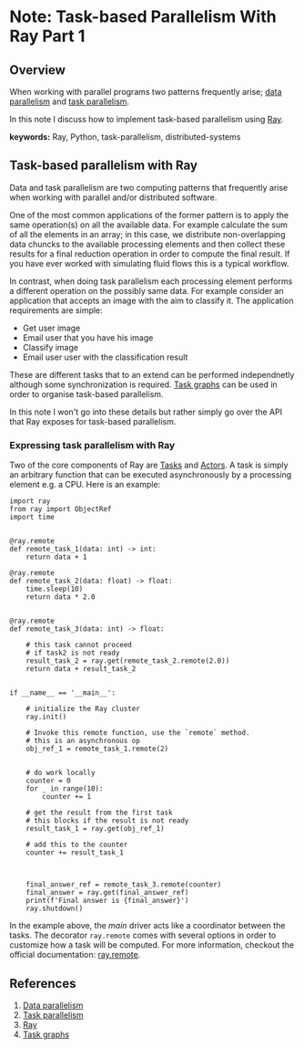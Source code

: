 # Note: Task-based Parallelism With Ray Part 1


## Overview

When working with parallel programs two patterns frequently arise; <a href="https://en.wikipedia.org/wiki/Data_parallelism">data parallelism</a>
and <a href="https://en.wikipedia.org/wiki/Task_parallelism">task parallelism</a>.

In this note I discuss how to implement task-based parallelism using <a href="https://www.ray.io/">Ray</a>.


**keywords:** Ray, Python, task-parallelism, distributed-systems

## Task-based parallelism with Ray

Data and task parallelism are two computing patterns that frequently arise when working with parallel and/or
distributed software.

One of the most common applications of the former pattern is to apply the same operation(s) on all the available data.
For example calculate the sum of all the elements in an array; in this case, we distribute non-overlapping
data chuncks to the available processing elements and then collect these results for a final reduction operation
in order to compute the final result. If you have ever worked with simulating fluid flows this is a typical workflow.

In contrast, when doing task parallelism each processing element performs a different operation on the possibly 
same data. For example consider an application that accepts an image with the aim to classify it.
The application requirements are simple:

- Get user image
- Email user that you have his image
- Classify image
- Email user user with the classification result

These are different tasks that to an extend can be performed independnetly although some synchronization is required.
<a href="https://patterns.eecs.berkeley.edu/?page_id=609">Task graphs</a> can be used in order to organise task-based parallelism.

In this note I won't go into these details but rather simply go over the API that Ray exposes for task-based parallelism.

### Expressing task parallelism with Ray

Two of the core components of Ray are <a href="https://docs.ray.io/en/latest/ray-core/tasks.html">Tasks</a> and 
<a href="#">Actors</a>. A task is simply an arbitrary function that can be executed asynchronously by a processing element e.g. a CPU.
Here is an example:

```
import ray
from ray import ObjectRef
import time


@ray.remote
def remote_task_1(data: int) -> int:
    return data + 1

@ray.remote
def remote_task_2(data: float) -> float:
	time.sleep(10)
	return data * 2.0


@ray.remote
def remote_task_3(data: int) -> float:

	# this task cannot proceed
	# if task2 is not ready
	result_task_2 = ray.get(remote_task_2.remote(2.0))
	return data + result_task_2


if __name__ == '__main__':

	# initialize the Ray cluster
	ray.init()

	# Invoke this remote function, use the `remote` method.
	# this is an asynchronous op
	obj_ref_1 = remote_task_1.remote(2)
	

	# do work locally
	counter = 0
	for _ in range(10):
		counter += 1

	# get the result from the first task
	# this blocks if the result is not ready
	result_task_1 = ray.get(obj_ref_1)

	# add this to the counter
	counter += result_task_1


	
	final_answer_ref = remote_task_3.remote(counter)
	final_answer = ray.get(final_answer_ref)
	print(f'Final answer is {final_answer}')
	ray.shutdown()

```

In the example above, the _main_ driver acts like a coordinator between the tasks. 
The decorator ```ray.remote``` comes with several options in order to customize how a task will be computed.
For more information, checkout the official documentation: <a href="https://docs.ray.io/en/latest/ray-core/api/doc/ray.remote.html#ray.remote">ray.remote</a>.



## References

1. <a href="https://en.wikipedia.org/wiki/Data_parallelism">Data parallelism</a>
2. <a href="https://en.wikipedia.org/wiki/Task_parallelism">Task parallelism</a>
3. <a href="https://www.ray.io/">Ray</a>
4. <a href="https://patterns.eecs.berkeley.edu/?page_id=609">Task graphs</a>
